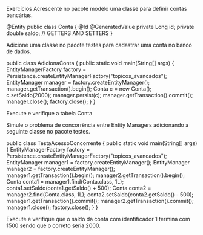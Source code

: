Exercícios
Acrescente no pacote modelo uma classe para definir contas bancárias.

@Entity
public class Conta {
@Id
@GeneratedValue
private Long id;
private double saldo;
// GETTERS AND SETTERS
}

Adicione uma classe no pacote testes para cadastrar uma conta no banco de dados.

public class AdicionaConta {
public static void main(String[] args) {
EntityManagerFactory factory = 
Persistence.createEntityManagerFactory("topicos_avancados");
EntityManager manager = factory.createEntityManager();
manager.getTransaction().begin();
Conta c = new Conta();
c.setSaldo(2000);
manager.persist(c);
manager.getTransaction().commit();
manager.close();
factory.close();
}
}

Execute e verifique a tabela Conta

Simule o problema de concorrência entre Entity Managers adicionando a seguinte classe no pacote testes.

public class TestaAcessoConcorrente {
public static void main(String[] args) {
EntityManagerFactory factory = 
Persistence.createEntityManagerFactory("topicos_avancados");
EntityManager manager1 = factory.createEntityManager();
EntityManager manager2 = factory.createEntityManager();
manager1.getTransaction().begin();
manager2.getTransaction().begin();
Conta conta1 = manager1.find(Conta.class, 1L);
conta1.setSaldo(conta1.getSaldo() + 500);
Conta conta2 = manager2.find(Conta.class, 1L);
conta2.setSaldo(conta2.getSaldo() - 500);
manager1.getTransaction().commit();
manager2.getTransaction().commit();
manager1.close();
factory.close();
}
}

Execute e verifique que o saldo da conta com identificador 1 termina com 1500 sendo que o correto seria 2000.
